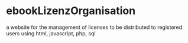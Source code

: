 # ebookLizenzOrganisation
a website for the management of licenses to be distributed to registered users using html, javascript, php, sql
